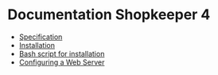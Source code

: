 Documentation Shopkeeper 4
==========================

* [Specification](https://github.com/andchir/shk4-wiki/blob/master/Specification.md)
* [Installation](https://github.com/andchir/shk4-wiki/blob/master/Installation.md)
* [Bash script for installation](https://github.com/andchir/shk4-wiki/blob/master/Bash-script-for-installation.md)
* [Configuring a Web Server](https://github.com/andchir/shk4-wiki/blob/master/Configuring-a-Web-Server.md)
